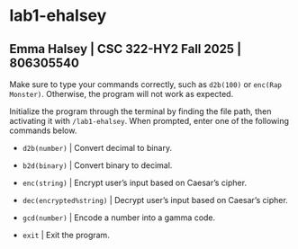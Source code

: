 # lab1-ehalsey

## Emma Halsey | CSC 322-HY2 Fall 2025 | 806305540

Make sure to type your commands correctly, such as `d2b(100)` or `enc(Rap Monster)`. Otherwise, the program will not work as expected.

Initialize the program through the terminal by finding the file path, then activating it with `/lab1-ehalsey`. When prompted, enter one of the following commands below.

* `d2b(number)`  | Convert decimal to binary.

* `b2d(binary)`  | Convert binary to decimal.

* `enc(string)`  | Encrypt user’s input based on Caesar’s cipher.

* `dec(encrypted%string)`  | Decrypt user’s input based on Caesar’s cipher.

* `gcd(number)`  | Encode a number into a gamma code.

* `exit` | Exit the program.